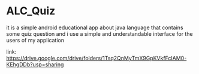# ALC_Quiz
it is a simple android educational app about java language that contains some quiz question and i use a simple and understandable interface for the users of my application

link: https://drive.google.com/drive/folders/1Tsq2QnMyTmX9GpKVkfFcIAM0-KEhgDDb?usp=sharing
